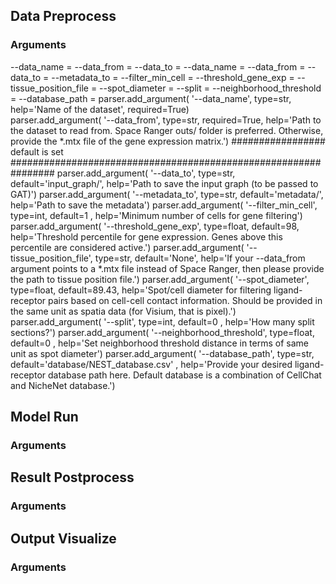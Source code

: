 ## Data Preprocess 
### Arguments
--data_name = 
--data_from =
--data_to = 
--data_name = 
--data_from = 
--data_to =
--metadata_to =
--filter_min_cell = 
--threshold_gene_exp = 
--tissue_position_file = 
--spot_diameter = 
--split =
--neighborhood_threshold =
--database_path = 
    parser.add_argument( '--data_name', type=str, help='Name of the dataset', required=True)  
    parser.add_argument( '--data_from', type=str, required=True, help='Path to the dataset to read from. Space Ranger outs/ folder is preferred. Otherwise, provide the *.mtx file of the gene expression matrix.')
    ################# default is set ################################################################
    parser.add_argument( '--data_to', type=str, default='input_graph/', help='Path to save the input graph (to be passed to GAT)')
    parser.add_argument( '--metadata_to', type=str, default='metadata/', help='Path to save the metadata')
    parser.add_argument( '--filter_min_cell', type=int, default=1 , help='Minimum number of cells for gene filtering') 
    parser.add_argument( '--threshold_gene_exp', type=float, default=98, help='Threshold percentile for gene expression. Genes above this percentile are considered active.')
    parser.add_argument( '--tissue_position_file', type=str, default='None', help='If your --data_from argument points to a *.mtx file instead of Space Ranger, then please provide the path to tissue position file.')
    parser.add_argument( '--spot_diameter', type=float, default=89.43, help='Spot/cell diameter for filtering ligand-receptor pairs based on cell-cell contact information. Should be provided in the same unit as spatia data (for Visium, that is pixel).')
    parser.add_argument( '--split', type=int, default=0 , help='How many split sections?') 
    parser.add_argument( '--neighborhood_threshold', type=float, default=0 , help='Set neighborhood threshold distance in terms of same unit as spot diameter') 
    parser.add_argument( '--database_path', type=str, default='database/NEST_database.csv' , help='Provide your desired ligand-receptor database path here. Default database is a combination of CellChat and NicheNet database.') 

## Model Run ###
### Arguments


## Result Postprocess 
### Arguments

## Output Visualize 
### Arguments
